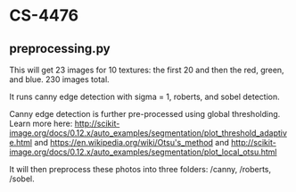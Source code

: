 # CS-4476

## preprocessing.py
This will get 23 images for 10 textures: the first 20 and then the red, green, and blue. 230 images total.

It runs canny edge detection with sigma = 1, roberts, and sobel detection. 

Canny edge detection is further pre-processed using global thresholding. Learn more here: http://scikit-image.org/docs/0.12.x/auto_examples/segmentation/plot_threshold_adaptive.html and https://en.wikipedia.org/wiki/Otsu's_method and http://scikit-image.org/docs/0.12.x/auto_examples/segmentation/plot_local_otsu.html

It will then preprocess these photos into three folders: /canny, /roberts, /sobel.
